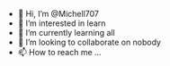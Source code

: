 - 👋 Hi, I’m @Michell707
- 👀 I’m interested in learn 
- 🌱 I’m currently learning all
- 💞️ I’m looking to collaborate on nobody
- 📫 How to reach me ...

<!---
Michell707/Michell707 is a ✨ special ✨ repository because its `README.md` (this file) appears on your GitHub profile.
You can click the Preview link to take a look at your changes.
--->
